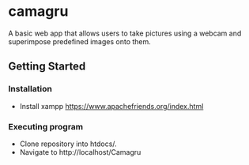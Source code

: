 # camagru


A basic web app that allows users to take pictures using a webcam and superimpose predefined images onto them.

## Getting Started

### Installation

* Install xampp https://www.apachefriends.org/index.html




### Executing program

* Clone repository into htdocs/.
* Navigate to http://localhost/Camagru
